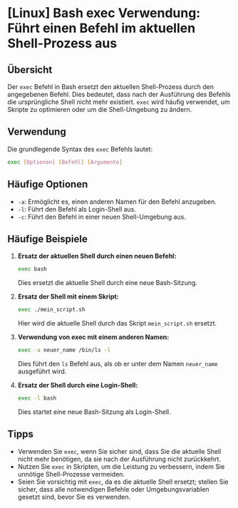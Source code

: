 # [Linux] Bash exec Verwendung: Führt einen Befehl im aktuellen Shell-Prozess aus

## Übersicht
Der `exec` Befehl in Bash ersetzt den aktuellen Shell-Prozess durch den angegebenen Befehl. Dies bedeutet, dass nach der Ausführung des Befehls die ursprüngliche Shell nicht mehr existiert. `exec` wird häufig verwendet, um Skripte zu optimieren oder um die Shell-Umgebung zu ändern.

## Verwendung
Die grundlegende Syntax des `exec` Befehls lautet:

```bash
exec [Optionen] [Befehl] [Argumente]
```

## Häufige Optionen
- `-a`: Ermöglicht es, einen anderen Namen für den Befehl anzugeben.
- `-l`: Führt den Befehl als Login-Shell aus.
- `-c`: Führt den Befehl in einer neuen Shell-Umgebung aus.

## Häufige Beispiele

1. **Ersatz der aktuellen Shell durch einen neuen Befehl:**
   ```bash
   exec bash
   ```
   Dies ersetzt die aktuelle Shell durch eine neue Bash-Sitzung.

2. **Ersatz der Shell mit einem Skript:**
   ```bash
   exec ./mein_script.sh
   ```
   Hier wird die aktuelle Shell durch das Skript `mein_script.sh` ersetzt.

3. **Verwendung von exec mit einem anderen Namen:**
   ```bash
   exec -a neuer_name /bin/ls -l
   ```
   Dies führt den `ls` Befehl aus, als ob er unter dem Namen `neuer_name` ausgeführt wird.

4. **Ersatz der Shell durch eine Login-Shell:**
   ```bash
   exec -l bash
   ```
   Dies startet eine neue Bash-Sitzung als Login-Shell.

## Tipps
- Verwenden Sie `exec`, wenn Sie sicher sind, dass Sie die aktuelle Shell nicht mehr benötigen, da sie nach der Ausführung nicht zurückkehrt.
- Nutzen Sie `exec` in Skripten, um die Leistung zu verbessern, indem Sie unnötige Shell-Prozesse vermeiden.
- Seien Sie vorsichtig mit `exec`, da es die aktuelle Shell ersetzt; stellen Sie sicher, dass alle notwendigen Befehle oder Umgebungsvariablen gesetzt sind, bevor Sie es verwenden.